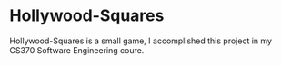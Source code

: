 # Hollywood-Squares

Hollywood-Squares is a small game, I accomplished this project in my CS370 Software Engineering coure. 
